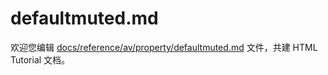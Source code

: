 defaultmuted.md
===

欢迎您编辑 <a target="__blank" href="https://github.com/jaywcjlove/html-tutorial/blob/main/docs/reference/av/property/defaultmuted.md">docs/reference/av/property/defaultmuted.md</a> 文件，共建 HTML Tutorial 文档。